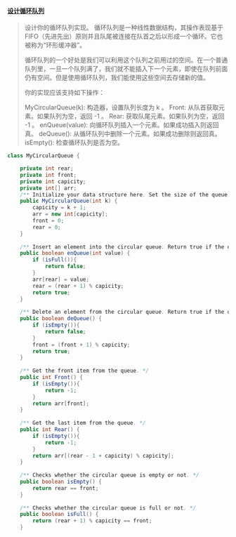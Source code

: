 #### [设计循环队列](https://leetcode-cn.com/problems/design-circular-queue/)

> 设计你的循环队列实现。 循环队列是一种线性数据结构，其操作表现基于 FIFO（先进先出）原则并且队尾被连接在队首之后以形成一个循环。它也被称为“环形缓冲器”。
>
> 循环队列的一个好处是我们可以利用这个队列之前用过的空间。在一个普通队列里，一旦一个队列满了，我们就不能插入下一个元素，即使在队列前面仍有空间。但是使用循环队列，我们能使用这些空间去存储新的值。
>
> 你的实现应该支持如下操作：
>
> MyCircularQueue(k): 构造器，设置队列长度为 k 。
> Front: 从队首获取元素。如果队列为空，返回 -1 。
> Rear: 获取队尾元素。如果队列为空，返回 -1 。
> enQueue(value): 向循环队列插入一个元素。如果成功插入则返回真。
> deQueue(): 从循环队列中删除一个元素。如果成功删除则返回真。
> isEmpty(): 检查循环队列是否为空。

```java
class MyCircularQueue {

    private int rear;
    private int front;
    private int capicity;
    private int[] arr;
    /** Initialize your data structure here. Set the size of the queue to be k. */
    public MyCircularQueue(int k) {
        capicity = k + 1;
        arr = new int[capicity];
        front = 0;
        rear = 0;
    }
    
    /** Insert an element into the circular queue. Return true if the operation is successful. */
    public boolean enQueue(int value) {
        if (isFull()){
            return false;
        }
        arr[rear] = value;
        rear = (rear + 1) % capicity;
        return true;
    }
    
    /** Delete an element from the circular queue. Return true if the operation is successful. */
    public boolean deQueue() {
        if (isEmpty()){
            return false;
        }
        front = (front + 1) % capicity;
        return true;
    }
    
    /** Get the front item from the queue. */
    public int Front() {
        if (isEmpty()){
            return -1;
        }
        return arr[front];
    }
    
    /** Get the last item from the queue. */
    public int Rear() {
        if (isEmpty()){
            return -1;
        }
        return arr[(rear - 1 + capicity) % capicity];
    }
    
    /** Checks whether the circular queue is empty or not. */
    public boolean isEmpty() {
        return rear == front;
    }
    
    /** Checks whether the circular queue is full or not. */
    public boolean isFull() {
        return (rear + 1) % capicity == front;
    }

```

